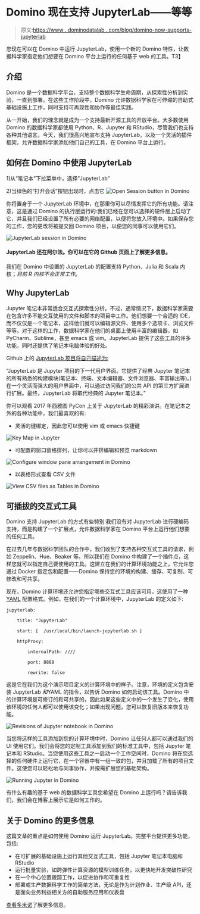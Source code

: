 # Domino 现在支持 JupyterLab——等等

> 原文:[https://www . dominodatalab . com/blog/domino-now-supports-jupyterlab](https://www.dominodatalab.com/blog/domino-now-supports-jupyterlab)

您现在可以在 Domino 中运行 JupyterLab，使用一个新的 Domino 特性，让数据科学家指定他们想要在 Domino 平台上运行的任何基于 web 的工具。T3】

## 介绍

Domino 是一个数据科学平台，支持整个数据科学生命周期，从探索性分析到实验，一直到部署。在这些工作阶段中，Domino 允许数据科学家在可伸缩的自助式基础设施上工作，同时支持可再现性和协作等最佳实践。

从一开始，我们的理念就是成为一个支持最新开源工具的开放平台。大多数使用 Domino 的数据科学家都使用 Python、R、Jupyter 和 RStudio，尽管我们也支持各种其他语言。今天，我们很高兴地宣布支持 JupyterLab，以及一个灵活的插件框架，允许数据科学家添加他们自己的工具，在 Domino 平台上运行。

## 如何在 Domino 中使用 JupyterLab

1)从“笔记本”下拉菜单中，选择“JupyterLab”

2)当绿色的“打开会话”按钮出现时，点击它
![Open Session button in Domino](../Images/0679b54e2a8b5ae54ecf0f2c1227af01.png)

你将置身于一个 JupyterLab 环境中，在那里你可以尽情发挥它的所有功能。请注意，这是通过 Domino 的执行层运行的:我们已经在您可以选择的硬件层上启动了它，并且我们已经设置了所有必要的网络配置，以便将您放入环境中。如果保存您的工作，您的更改将被提交回 Domino 项目，以便您的同事可以使用它们。

![JupyterLab session in Domino](../Images/e0a70cb18eed006dbca111a94f053894.png)

#### JupyterLab 还在阿尔法。你可以在它的 Github 页面上了解更多信息。

我们在 Domino 中设置的 JupyterLab 的配置支持 Python、Julia 和 Scala 内核；*目前 R 内核不会正常工作*。

## Why JupyterLab

Jupyter 笔记本非常适合交互式探索性分析。不过，通常情况下，数据科学家需要在包含许多不能交互使用的文件和脚本的项目中工作。他们想要一个合适的 IDE，而不仅仅是一个笔记本，这样他们就可以编辑源文件、使用多个选项卡、浏览文件等等。对于这样的工作，数据科学家在他们的桌面上使用丰富的编辑器，如 PyCharm、Sublime，甚至 emacs 或 vim。JupyterLab 提供了这些工具的许多功能，同时还提供了笔记本电脑体验的好处。

Github 上的 [JupyterLab 项目将自己描述为:](https://github.com/jupyterlab/jupyterlab)

“JupyterLab 是 Jupyter 项目的下一代用户界面。它提供了经典 Jupyter 笔记本的所有熟悉的构建模块(笔记本、终端、文本编辑器、文件浏览器、丰富输出等)。)在一个灵活而强大的用户界面中，可以通过访问我们的公共 API 的第三方扩展进行扩展。最终，JupyterLab 将取代经典的 Jupyter 笔记本。”

你可以观看 2017 年西雅图 PyCon 上关于 JupyterLab 的精彩演讲。在笔记本之外的各种功能中，我们最喜欢的有:

*   灵活的键绑定，因此您可以使用 vim 或 emacs 快捷键

![Key Map in Jupyter](../Images/4087b1409b4f7785031ae604b3e41d25.png)

*   可配置的窗口窗格排列，让你可以并排编辑和预览 markdown

![Configure window pane arrangement in Domino](../Images/82389631374b1b3d6dd311ff5be2a45c.png)

*   以表格形式查看 CSV 文件

![View CSV files as Tables in Domino](../Images/7edf4453cd02a5269099836e2cca0754.png)

## 可插拔的交互式工具

Domino 支持 JupyterLab 的方式有些特别:我们没有对 JupyterLab 进行硬编码支持，而是构建了一个扩展点，允许数据科学家在 Domino 平台上运行他们想要的任何工具。

在过去几年与数据科学团队的合作中，我们收到了支持各种交互式工具的请求，例如 Zeppelin、Hue、Beaker 等。所以我们在 Domino 中构建了一个插件点，这样您就可以指定自己要使用的工具。这建立在我们的计算环境功能之上，它允许您通过 Docker 指定包和配置——Domino 保持您的环境的构建、缓存、可复制、可修改和可共享。

现在，Domino 计算环境还允许您指定哪些交互式工具应该可用。这使用了一种 [YAML](https://en.wikipedia.org/wiki/YAML) 配置格式。例如，在我们的一个计算环境中，JupyterLab 的定义如下:

```
jupyterlab:

    title: "JupyterLab"

    start: [  /usr/local/bin/launch-jupyterlab.sh ]

    httpProxy:

        internalPath: ////

        port: 8888

        rewrite: false

```

这是它在我们为这个演示项目定义的计算环境中的样子。注意，环境的定义包含安装 JupyterLab *和*YAML 的指令，以告诉 Domino 如何启动该工具。Domino 中的计算环境是可修订的和可共享的，因此如果这些定义中的一个发生了变化，使用该环境的任何人都可以使用该变化；如果出现问题，您可以恢复旧版本来恢复功能。

![Revisions of Jupyter notebook in Domino](../Images/f2447e3dead4f201e3cca82d36d4a789.png)

当您将这样的工具添加到您的计算环境中时，Domino 让任何人都可以通过我们的 UI 使用它们。我们会将您的定制工具添加到我们的标准工具中，包括 Jupyter 笔记本和 RStudio。当您使用这些工具之一启动一个工作空间时，Domino 将在您选择的任何硬件上运行它，在一个容器中有一组一致的包，并且加载了所有的项目文件。这使您可以轻松地与同事协作，并按需扩展您的基础架构。

![Running Jupyter in Domino](../Images/897e6e559dd0afb1ef8c861a811f9833.png)

有什么有趣的基于 web 的数据科学工具您希望在 Domino 上运行吗？请告诉我们，我们会在博客上展示它是如何工作的。

## 关于 Domino 的更多信息

这篇文章的重点是如何使用 Domino 运行 JupyterLab。完整平台提供更多功能，包括:

*   在可扩展的基础设施上运行其他交互式工具，包括 Jupyter 笔记本电脑和 RStudio
*   运行批量实验，如跨弹性计算资源的模型训练任务，以更快地开发突破性研究
*   在一个中心位置跟踪工作，以促进协作和可重复性
*   部署或生产数据科学工作的简单方法，无论是作为计划作业、生产级 API，还是面向业务利益相关方的自助服务应用和仪表盘

[查看多米诺](https://www.dominodatalab.com?utm_source=blog&utm_medium=post&utm_campaign=domino-now-supports-jupyterlab)了解更多信息。